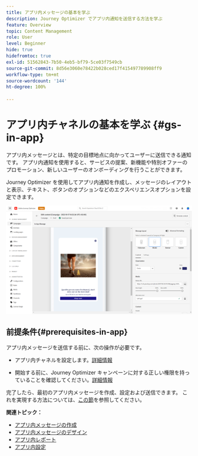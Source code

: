 ```yaml
---
title: アプリ内メッセージの基本を学ぶ
description: Journey Optimizer でアプリ内通知を送信する方法を学ぶ
feature: Overview
topic: Content Management
role: User
level: Beginner
hide: true
hidefromtoc: true
exl-id: 51562843-7b50-4eb5-bf79-5ce03f7549cb
source-git-commit: 8d56e3060e78422b028ced17f415497789908ff9
workflow-type: tm+mt
source-wordcount: '144'
ht-degree: 100%

---
```


# アプリ内チャネルの基本を学ぶ {#gs-in-app}

アプリ内メッセージとは、特定の目標地点に向かってユーザーに送信できる通知です。 アプリ内通知を使用すると、サービスの提案、新機能や特別オファーのプロモーション、新しいユーザーのオンボーディングを行うことができます。

Journey Optimizer を使用してアプリ内通知を作成し、メッセージのレイアウトと表示、テキスト、ボタンのオプションなどのエクスペリエンスオプションを設定できます。

![](assets/new-in-app.png)

## 前提条件{#prerequisites-in-app}

アプリ内メッセージを送信する前に、次の操作が必要です。

* アプリ内チャネルを設定します。[詳細情報](inapp-configuration.md)

* 開始する前に、Journey Optimizer キャンペーンに対する正しい権限を持っていることを確認してください。[詳細情報](../campaigns/get-started-with-campaigns.md#campaign-prerequisites)

完了したら、最初のアプリ内メッセージを作成、設定および送信できます。 これを実現する方法については、[この節](create-in-app.md)を参照してください。

**関連トピック：**

* [アプリ内メッセージの作成](create-in-app.md)
* [アプリ内メッセージのデザイン](design-in-app.md)
* [アプリ内レポート](inapp-report.md)
* [アプリ内設定](inapp-configuration.md)
